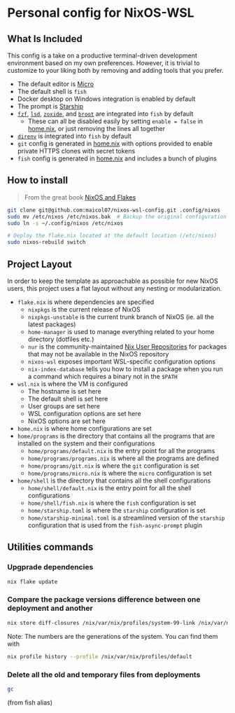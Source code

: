 # Personal config for NixOS-WSL

## What Is Included

This config is a take on a productive terminal-driven
development environment based on my own preferences. However, it is trivial to
customize to your liking both by removing and adding tools that you prefer.

- The default editor is [Micro](https://micro-editor.github.io/)
- The default shell is `fish`
- Docker desktop on Windows integration is enabled by default
- The prompt is [Starship](https://starship.rs/)
- [`fzf`](https://github.com/junegunn/fzf),
  [`lsd`](https://github.com/lsd-rs/lsd),
  [`zoxide`](https://github.com/ajeetdsouza/zoxide), and
  [`broot`](https://github.com/Canop/broot) are integrated into `fish` by
  default
  - These can all be disabled easily by setting `enable = false` in
    [home.nix](home.nix), or just removing the lines all together
- [`direnv`](https://github.com/direnv/direnv) is integrated into `fish` by
  default
- `git` config is generated in [home.nix](home.nix) with options provided to
  enable private HTTPS clones with secret tokens
- `fish` config is generated in [home.nix](home.nix) and includes a bunch of plugins

## How to install
> From the great book [NixOS and Flakes](https://nixos-and-flakes.thiscute.world/nixos-with-flakes/other-useful-tips)
```bash
git clone git@github.com:maicol07/nixos-wsl-config.git .config/nixos
sudo mv /etc/nixos /etc/nixos.bak  # Backup the original configuration
sudo ln -s ~/.config/nixos /etc/nixos

# Deploy the flake.nix located at the default location (/etc/nixos)
sudo nixos-rebuild switch
```

## Project Layout

In order to keep the template as approachable as possible for new NixOS users,
this project uses a flat layout without any nesting or modularization.

- `flake.nix` is where dependencies are specified
  - `nixpkgs` is the current release of NixOS
  - `nixpkgs-unstable` is the current trunk branch of NixOS (ie. all the
    latest packages)
  - `home-manager` is used to manage everything related to your home
    directory (dotfiles etc.)
  - `nur` is the community-maintained [Nix User
    Repositories](https://nur.nix-community.org/) for packages that may not
    be available in the NixOS repository
  - `nixos-wsl` exposes important WSL-specific configuration options
  - `nix-index-database` tells you how to install a package when you run a
    command which requires a binary not in the `$PATH`
- `wsl.nix` is where the VM is configured
  - The hostname is set here
  - The default shell is set here
  - User groups are set here
  - WSL configuration options are set here
  - NixOS options are set here
- `home.nix` is where home configurations are set
- `home/programs` is the directory that contains all the programs that are installed
  on the system and their configurations
  - `home/programs/default.nix` is the entry point for all the programs
  - `home/programs/programs.nix` is where all the programs are defined
  - `home/programs/git.nix` is where the `git` configuration is set
  - `home/programs/micro.nix` is where the `micro` configuration is set
- `home/shell` is the directory that contains all the shell configurations
  - `home/shell/default.nix` is the entry point for all the shell configurations
  - `home/shell/fish.nix` is where the `fish` configuration is set
  - `home/starship.toml` is where the `starship` configuration is set
  - `home/starship-minimal.toml` is a streamlined version of the `starship`
    configuration that is used from the `fish-async-prompt` plugin

## Utilities commands
### Upgprade dependencies
```bash
nix flake update
```

### Compare the package versions difference between one deployment and another
```bash
nix store diff-closures /nix/var/nix/profiles/system-99-link /nix/var/nix/profiles/system-100-link
```
Note: The numbers are the generations of the system. You can find them with
```bash
nix profile history --profile /nix/var/nix/profiles/default
```

### Delete all the old and temporary files from deployments
```bash
gc
```
(from fish alias)